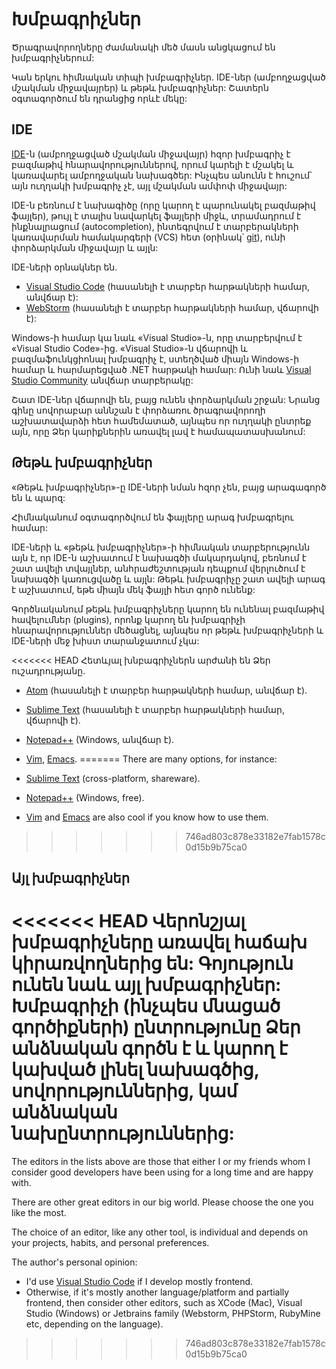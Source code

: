# Խմբագրիչներ

Ծրագրավորողները ժամանակի մեծ մասն անցկացում են խմբագրիչներում:

Կան երկու հիմնական տիպի խմբագրիչներ. IDE-ներ (ամբողջացված մշակման միջավայրեր) և թեթև խմբագրիչներ: Շատերն օգտագործում են դրանցից որևէ մեկը:

## IDE

[IDE](https://en.wikipedia.org/wiki/Integrated_development_environment)-ն (ամբողջացված մշակման միջավայր) հզոր խմբագրիչ է բազմաթիվ հնարավորություններով, որում կարելի է մշակել և կառավարել ամբողջական նախագծեր: Ինչպես անունն է հուշում՝ այն ուղղակի խմբագրիչ չէ, այլ մշակման ամփոփ միջավայր:

IDE-ն բեռնում է նախագիծը (որը կարող է պարունակել բազմաթիվ ֆայլեր), թույլ է տալիս նավարկել ֆայլերի միջև, տրամադրում է ինքնալրացում (autocompletion), ինտեգրվում է տարբերակների կառավարման համակարգերի (VCS) հետ (օրինակ՝ [git](https://git-scm.com/)), ունի փորձարկման միջավայր և այլն:

IDE-ների օրնակներ են.

- [Visual Studio Code](https://code.visualstudio.com/) (հասանելի է տարբեր հարթակների համար, անվճար է):
- [WebStorm](https://www.jetbrains.com/webstorm/) (հասանելի է տարբեր հարթակների համար, վճարովի է):

Windows-ի համար կա նաև «Visual Studio»-ն, որը տարբերվում է «Visual Studio Code»-ից. «Visual Studio»-ն վճարովի և բազմաֆունկցիոնալ խմբագրիչ է, ստեղծված միայն Windows-ի համար և հարմարեցված .NET հարթակի համար: Ունի նաև [Visual Studio Community](https://www.visualstudio.com/vs/community/) անվճար տարբերակը:

Շատ IDE-ներ վճարովի են, բայց ունեն փորձարկման շրջան: Նրանց գինը սովորաբար աննշան է փորձառու ծրագրավորողի աշխատավարձի հետ համեմատած, այնպես որ ուղղակի ընտրեք այն, որը Ձեր կարիքներին առավել լավ է համապատասխանում:

## Թեթև խմբագրիչներ

«Թեթև խմբագրիչներ»-ը IDE-ների նման հզոր չեն, բայց արագագործ են և պարզ:

Հիմնականում օգտագործվում են ֆայլերը արագ խմբագրելու համար:

IDE-ների և «թեթև խմբագրիչներ»-ի հիմնական տարբերությունն այն է, որ IDE-ն աշխատում է նախագծի մակարդակով, բեռնում է շատ ավելի տվայլներ, անհրաժեշտության դեպքում վերլուծում է նախագծի կառուցվածը և այլն: Թեթև խմբագրիչը շատ ավելի արագ է աշխատում, եթե միայն մեկ ֆայլի հետ գործ ունենք:

Գործնականում թեթև խմբագրիչները կարող են ունենալ բազմաթիվ հավելումներ (plugins), որոնք կարող են խմբագրիչի հնարավորություններ մեծացնել, այնպես որ թեթև խմբագրիչների և IDE-ների մեջ խիստ տարանջատում չկա:

<<<<<<< HEAD
Հետևյալ խնբագրիչներն արժանի են Ձեր ուշադրությանը.

- [Atom](https://atom.io/) (հասանելի է տարբեր հարթակների համար, անվճար է).
- [Sublime Text](http://www.sublimetext.com) (հասանելի է տարբեր հարթակների համար, վճարովի է).
- [Notepad++](https://notepad-plus-plus.org/) (Windows, անվճար է).
- [Vim](http://www.vim.org/), [Emacs](https://www.gnu.org/software/emacs/).
=======
There are many options, for instance:

- [Sublime Text](https://www.sublimetext.com/) (cross-platform, shareware).
- [Notepad++](https://notepad-plus-plus.org/) (Windows, free).
- [Vim](https://www.vim.org/) and [Emacs](https://www.gnu.org/software/emacs/) are also cool if you know how to use them.
>>>>>>> 746ad803c878e33182e7fab1578c0d15b9b75ca0

## Այլ խմբագրիչներ

<<<<<<< HEAD
Վերոնշյալ խմբագրիչները առավել հաճախ կիրառվողներից են: Գոյություն ունեն նաև այլ խմբագրիչներ: Խմբագրիչի (ինչպես մնացած գործիքների) ընտրությունը Ձեր անձնական գործն է և կարող է կախված լինել նախագծից, սովորություններից, կամ անձնական նախընտրություններից:
=======
The editors in the lists above are those that either I or my friends whom I consider good developers have been using for a long time and are happy with.

There are other great editors in our big world. Please choose the one you like the most.

The choice of an editor, like any other tool, is individual and depends on your projects, habits, and personal preferences.

The author's personal opinion:

- I'd use [Visual Studio Code](https://code.visualstudio.com/) if I develop mostly frontend.
- Otherwise, if it's mostly another language/platform and partially frontend, then consider other editors, such as XCode (Mac), Visual Studio (Windows) or Jetbrains family (Webstorm, PHPStorm, RubyMine etc, depending on the language).
>>>>>>> 746ad803c878e33182e7fab1578c0d15b9b75ca0

